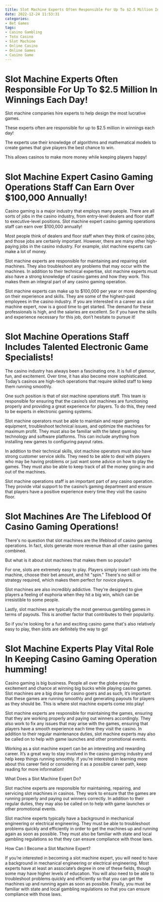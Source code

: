 ```yaml
---
title: Slot Machine Experts Often Responsible For Up To $2.5 Million In Winnings Each Day!
date: 2022-12-24 11:53:31
categories:
- Bet Games
tags:
- Casino Gambling
- Toto Casino
- Slot Machine
- Online Casino
- Online Games
- Casino Game
---
```



#  Slot Machine Experts Often Responsible For Up To $2.5 Million In Winnings Each Day!

Slot machine companies hire experts to help design the most lucrative games.

These experts often are responsible for up to $2.5 million in winnings each day!

The experts use their knowledge of algorithms and mathematical models to create games that give players the best chance to win.

This allows casinos to make more money while keeping players happy!

#  Slot Machine Expert Casino Gaming Operations Staff Can Earn Over $100,000 Annually!

Casino gaming is a major industry that employs many people. There are all sorts of jobs in the casino industry, from entry-level dealers and floor staff to executive-level positions. Slot machine expert casino gaming operations staff can earn over $100,000 annually!

Most people think of dealers and floor staff when they think of casino jobs, and those jobs are certainly important. However, there are many other high-paying jobs in the casino industry. For example, slot machine experts can make a lot of money.

Slot machine experts are responsible for maintaining and repairing slot machines. They also troubleshoot any problems that may occur with the machines. In addition to their technical expertise, slot machine experts must also have a strong knowledge of casino games and how they work. This makes them an integral part of any casino gaming operation.

 Slot machine experts can make up to $100,000 per year or more depending on their experience and skills. They are some of the highest-paid employees in the casino industry. If you are interested in a career as a slot machine expert, now is a good time to get started. The demand for these professionals is high, and the salaries are excellent. So if you have the skills and experience necessary for this job, don’t hesitate to pursue it!

#  Slot Machine Operations Staff Includes Talented Electronic Game Specialists!

The casino industry has always been a fascinating one. It is full of glamour, fun, and excitement. Over time, it has also become more sophisticated. Today’s casinos are high-tech operations that require skilled staff to keep them running smoothly.

One such position is that of slot machine operations staff. This team is responsible for ensuring that the casino’s slot machines are functioning properly and providing a great experience for players. To do this, they need to be experts in electronic gaming systems.

Slot machine operators must be able to maintain and repair gaming equipment, troubleshoot technical issues, and optimize the machines for maximum profit. They must also be familiar with the latest gaming technology and software platforms. This can include anything from installing new games to configuring payout rates.

In addition to their technical skills, slot machine operators must also have strong customer service skills. They need to be able to deal with players who may be having problems or just want some advice on how to play the games. They must also be able to keep track of all the money going in and out of the machines.

Slot machine operations staff is an important part of any casino operation. They provide vital support to the casino’s gaming department and ensure that players have a positive experience every time they visit the casino floor.

#  Slot Machines Are The Lifeblood Of Casino Gaming Operations!

There's no question that slot machines are the lifeblood of casino gaming operations. In fact, slots generate more revenue than all other casino games combined.

But what is it about slot machines that makes them so popular?

For one, slots are extremely easy to play. Players simply insert cash into the machine, choose their bet amount, and hit "spin." There's no skill or strategy required, which makes them perfect for novice players.

Slot machines are also incredibly addictive. They're designed to give players a feeling of euphoria when they hit a big win, which can be irresistible to some people.

Lastly, slot machines are typically the most generous gambling games in terms of payouts. This is another factor that contributes to their popularity.

So if you're looking for a fun and exciting casino game that's also relatively easy to play, then slots are definitely the way to go!

#  Slot Machine Experts Play Vital Role In Keeping Casino Gaming Operation humming!

Casino gaming is big business. People all over the globe enjoy the excitement and chance at winning big bucks while playing casino games. Slot machines are a big draw for casino goers and as such, it’s important that these games are running smoothly and generating payouts for players as they should be. This is where slot machine experts come into play!

Slot machine experts are responsible for maintaining the games, ensuring that they are working properly and paying out winners accordingly. They also work to fix any issues that may arise with the games, ensuring that players have a smooth experience each time they visit the casino. In addition to their regular maintenance duties, slot machine experts may also be called on to help with game launches and other promotional events.

Working as a slot machine expert can be an interesting and rewarding career. It’s a great way to stay involved in the casino gaming industry and help keep things running smoothly. If you’re interested in learning more about this career field or considering it as a possible career path, keep reading for more information!

What Does a Slot Machine Expert Do?

Slot machine experts are responsible for maintaining, repairing, and servicing slot machines in casinos. They work to ensure that the games are running properly and paying out winners correctly. In addition to their regular duties, they may also be called on to help with game launches or other promotional events.

Slot machine experts typically have a background in mechanical engineering or electrical engineering. They must be able to troubleshoot problems quickly and efficiently in order to get the machines up and running again as soon as possible. They must also be familiar with state and local gambling regulations so that they can ensure compliance with those laws.

How Can I Become a Slot Machine Expert?

If you’re interested in becoming a slot machine expert, you will need to have a background in mechanical engineering or electrical engineering. Most experts have at least an associate’s degree in one of these fields, though some may have higher levels of education. You will also need to be able to troubleshoot problems quickly and efficiently so that you can get the machines up and running again as soon as possible. Finally, you must be familiar with state and local gambling regulations so that you can ensure compliance with those laws.